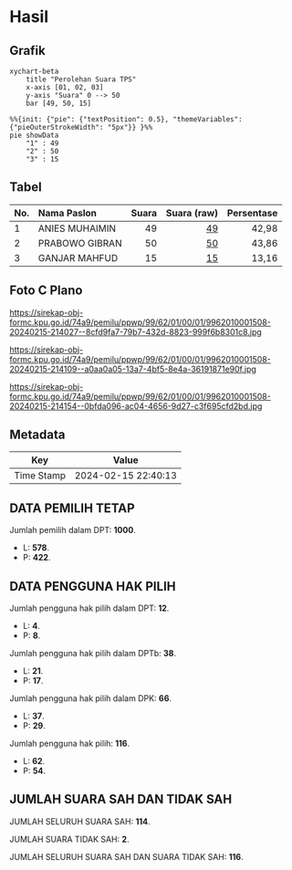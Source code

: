 # Hasil

## Grafik

```mermaid
xychart-beta
    title "Perolehan Suara TPS"
    x-axis [01, 02, 03]
    y-axis "Suara" 0 --> 50
    bar [49, 50, 15]
```

```mermaid
%%{init: {"pie": {"textPosition": 0.5}, "themeVariables": {"pieOuterStrokeWidth": "5px"}} }%%
pie showData
    "1" : 49
    "2" : 50
    "3" : 15
```

## Tabel

| No. | Nama Paslon    | Suara | Suara (raw) | Persentase |
|:--- |:-------------- | -----:| -----------:| ----------:|
| 1   | ANIES MUHAIMIN | 49    | [49][p-1]   | 42,98      |
| 2   | PRABOWO GIBRAN | 50    | [50][p-2]   | 43,86      |
| 3   | GANJAR MAHFUD  | 15    | [15][p-3]   | 13,16      |


[p-1]: https://github.com/gigit-pemilu/pemilu-2024-99-luar-negeri/blob/main/pilpres/hitung-suara/sub/99-luar-negeri/sub/62-kuala-lumpur-malaysia/sub/01-kuala-lumpur-malaysia/sub/0001-kuala-lumpur-malaysia/sub/508-tps-195/sub/paslon-1.txt
[p-2]: https://github.com/gigit-pemilu/pemilu-2024-99-luar-negeri/blob/main/pilpres/hitung-suara/sub/99-luar-negeri/sub/62-kuala-lumpur-malaysia/sub/01-kuala-lumpur-malaysia/sub/0001-kuala-lumpur-malaysia/sub/508-tps-195/sub/paslon-2.txt
[p-3]: https://github.com/gigit-pemilu/pemilu-2024-99-luar-negeri/blob/main/pilpres/hitung-suara/sub/99-luar-negeri/sub/62-kuala-lumpur-malaysia/sub/01-kuala-lumpur-malaysia/sub/0001-kuala-lumpur-malaysia/sub/508-tps-195/sub/paslon-3.txt

## Foto C Plano

https://sirekap-obj-formc.kpu.go.id/74a9/pemilu/ppwp/99/62/01/00/01/9962010001508-20240215-214027--8cfd9fa7-79b7-432d-8823-999f6b8301c8.jpg

https://sirekap-obj-formc.kpu.go.id/74a9/pemilu/ppwp/99/62/01/00/01/9962010001508-20240215-214109--a0aa0a05-13a7-4bf5-8e4a-36191871e90f.jpg

https://sirekap-obj-formc.kpu.go.id/74a9/pemilu/ppwp/99/62/01/00/01/9962010001508-20240215-214154--0bfda096-ac04-4656-9d27-c3f695cfd2bd.jpg


## Metadata

| Key        | Value               |
| ---------- | ------------------- |
| Time Stamp | 2024-02-15 22:40:13 |


## DATA PEMILIH TETAP

Jumlah pemilih dalam DPT: **1000**.
 * L: **578**.
 * P: **422**.

## DATA PENGGUNA HAK PILIH

Jumlah pengguna hak pilih dalam DPT: **12**.
 * L: **4**.
 * P: **8**.

Jumlah pengguna hak pilih dalam DPTb: **38**.
 * L: **21**.
 * P: **17**.

Jumlah pengguna hak pilih dalam DPK: **66**.
 * L: **37**.
 * P: **29**.

Jumlah pengguna hak pilih: **116**.
 * L: **62**.
 * P: **54**.

## JUMLAH SUARA SAH DAN TIDAK SAH

JUMLAH SELURUH SUARA SAH: **114**.

JUMLAH SUARA TIDAK SAH: **2**.

JUMLAH SELURUH SUARA SAH DAN SUARA TIDAK SAH: **116**.


